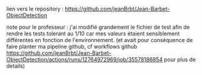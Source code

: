 lien vers le repository : https://github.com/jeanBrbt/Jean-Barbet-ObjectDetection

note pour le professeur :
j'ai modifié grandement le fichier de test afin de rendre les tests tolerant au 1/10 car mes valeurs étaient sensiblement différentes en fonction de l'environnement. (et avait pour conséquence de faire planter ma pipeline github, cf workflows github https://github.com/jeanBrbt/Jean-Barbet-ObjectDetection/actions/runs/12764972969/job/35578186854 pour plus de details)





 